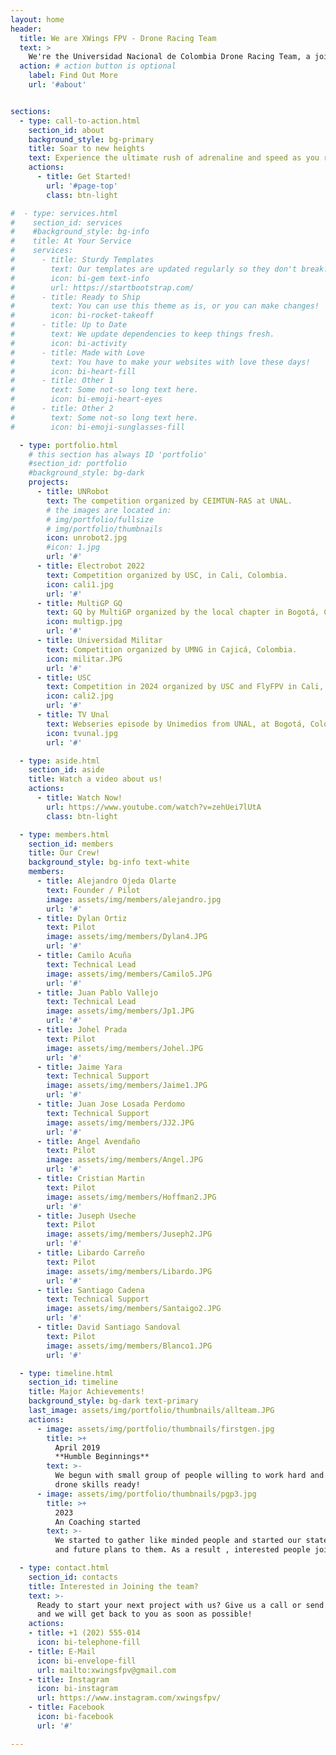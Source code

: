 ```yaml
---
layout: home
header:
  title: We are XWings FPV - Drone Racing Team
  text: >
    We're the Universidad Nacional de Colombia Drone Racing Team, a joint project by IEEE UN, CEIMTUN-RAS and AESS UN.
  action: # action button is optional
    label: Find Out More
    url: '#about'


sections:
  - type: call-to-action.html
    section_id: about
    background_style: bg-primary
    title: Soar to new heights
    text: Experience the ultimate rush of adrenaline and speed as you race through the skies with our FPV racing drones. We are a passionate team of students and researchers dedicated to competing at the highest level on tracks around the world.
    actions:
      - title: Get Started!
        url: '#page-top'
        class: btn-light

#  - type: services.html
#    section_id: services
#    #background_style: bg-info
#    title: At Your Service
#    services:
#      - title: Sturdy Templates
#        text: Our templates are updated regularly so they don't break.
#        icon: bi-gem text-info
#        url: https://startbootstrap.com/
#      - title: Ready to Ship
#        text: You can use this theme as is, or you can make changes!
#        icon: bi-rocket-takeoff
#      - title: Up to Date
#        text: We update dependencies to keep things fresh.
#        icon: bi-activity
#      - title: Made with Love
#        text: You have to make your websites with love these days!
#        icon: bi-heart-fill
#      - title: Other 1
#        text: Some not-so long text here.
#        icon: bi-emoji-heart-eyes
#      - title: Other 2
#        text: Some not-so long text here.
#        icon: bi-emoji-sunglasses-fill

  - type: portfolio.html
    # this section has always ID 'portfolio'
    #section_id: portfolio
    #background_style: bg-dark
    projects:
      - title: UNRobot
        text: The competition organized by CEIMTUN-RAS at UNAL.
        # the images are located in:
        # img/portfolio/fullsize
        # img/portfolio/thumbnails
        icon: unrobot2.jpg
        #icon: 1.jpg
        url: '#'
      - title: Electrobot 2022
        text: Competition organized by USC, in Cali, Colombia.
        icon: cali1.jpg
        url: '#'
      - title: MultiGP GQ
        text: GQ by MultiGP organized by the local chapter in Bogotá, Colombia.
        icon: multigp.jpg
        url: '#'
      - title: Universidad Militar
        text: Competition organized by UMNG in Cajicá, Colombia.
        icon: militar.JPG
        url: '#'   
      - title: USC
        text: Competition in 2024 organized by USC and FlyFPV in Cali, Colombia.
        icon: cali2.jpg
        url: '#'
      - title: TV Unal
        text: Webseries episode by Unimedios from UNAL, at Bogotá, Colombia.
        icon: tvunal.jpg
        url: '#'

  - type: aside.html
    section_id: aside
    title: Watch a video about us!
    actions:
      - title: Watch Now!
        url: https://www.youtube.com/watch?v=zehUei7lUtA
        class: btn-light

  - type: members.html
    section_id: members    
    title: Our Crew!
    background_style: bg-info text-white
    members:
      - title: Alejandro Ojeda Olarte
        text: Founder / Pilot
        image: assets/img/members/alejandro.jpg
        url: '#'
      - title: Dylan Ortiz
        text: Pilot
        image: assets/img/members/Dylan4.JPG
        url: '#'    
      - title: Camilo Acuña
        text: Technical Lead
        image: assets/img/members/Camilo5.JPG
        url: '#'
      - title: Juan Pablo Vallejo
        text: Technical Lead
        image: assets/img/members/Jp1.JPG
        url: '#'
      - title: Johel Prada
        text: Pilot
        image: assets/img/members/Johel.JPG
        url: '#'
      - title: Jaime Yara
        text: Technical Support
        image: assets/img/members/Jaime1.JPG
        url: '#'
      - title: Juan Jose Losada Perdomo
        text: Technical Support
        image: assets/img/members/JJ2.JPG
        url: '#'
      - title: Angel Avendaño
        text: Pilot
        image: assets/img/members/Angel.JPG
        url: '#'
      - title: Cristian Martin
        text: Pilot
        image: assets/img/members/Hoffman2.JPG
        url: '#'
      - title: Juseph Useche
        text: Pilot
        image: assets/img/members/Juseph2.JPG
        url: '#'
      - title: Libardo Carreño
        text: Pilot
        image: assets/img/members/Libardo.JPG
        url: '#'
      - title: Santiago Cadena
        text: Technical Support
        image: assets/img/members/Santaigo2.JPG
        url: '#'
      - title: David Santiago Sandoval
        text: Pilot
        image: assets/img/members/Blanco1.JPG
        url: '#'

  - type: timeline.html
    section_id: timeline
    title: Major Achievements!
    background_style: bg-dark text-primary
    last_image: assets/img/portfolio/thumbnails/allteam.JPG
    actions:
      - image: assets/img/portfolio/thumbnails/firstgen.jpg
        title: >+
          April 2019
          **Humble Beginnings**
        text: >-
          We begun with small group of people willing to work hard and make our
          drone skills ready!
      - image: assets/img/portfolio/thumbnails/pgp3.jpg
        title: >+
          2023
          An Coaching started
        text: >-
          We started to gather like minded people and started our stategies
          and future plans to them. As a result , interested people joined us!

  - type: contact.html
    section_id: contacts
    title: Interested in Joining the team?
    text: >-
      Ready to start your next project with us? Give us a call or send us an email
      and we will get back to you as soon as possible!
    actions:
    - title: +1 (202) 555-014
      icon: bi-telephone-fill
    - title: E-Mail
      icon: bi-envelope-fill
      url: mailto:xwingsfpv@gmail.com
    - title: Instagram
      icon: bi-instagram
      url: https://www.instagram.com/xwingsfpv/
    - title: Facebook
      icon: bi-facebook
      url: '#'

---
```

